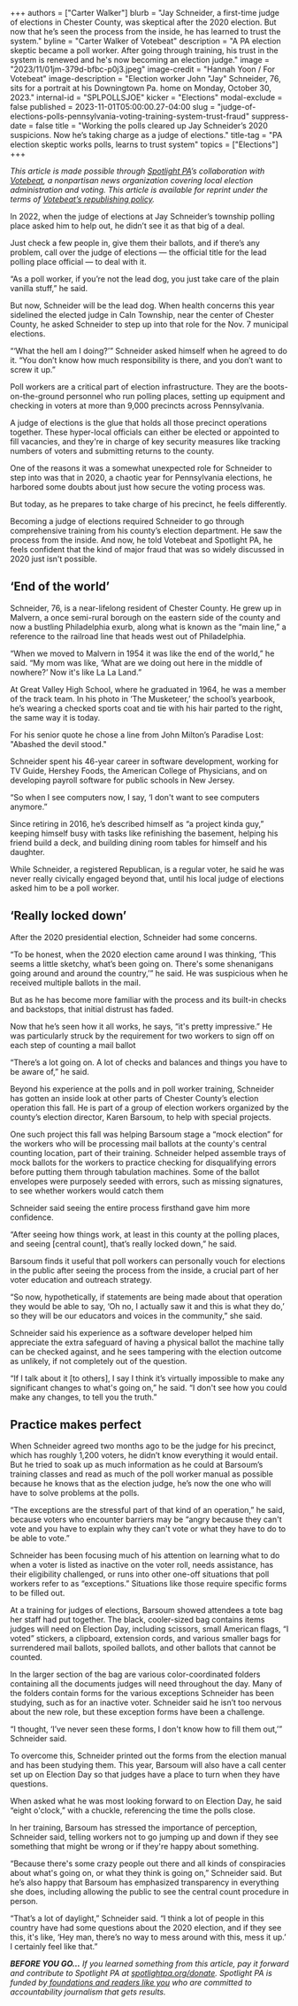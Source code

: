 +++
authors = ["Carter Walker"]
blurb = "Jay Schneider, a first-time judge of elections in Chester County, was skeptical after the 2020 election. But now that he’s seen the process from the inside, he has learned to trust the system."
byline = "Carter Walker of Votebeat"
description = "A PA election skeptic became a poll worker. After going through training, his trust in the system is renewed and he's now becoming an election judge."
image = "2023/11/01jm-379d-bfbc-p0j3.jpeg"
image-credit = "Hannah Yoon / For Votebeat"
image-description = "Election worker John \"Jay\" Schneider, 76, sits for a portrait at his Downingtown Pa. home on Monday, October 30, 2023."
internal-id = "SPLPOLLSJOE"
kicker = "Elections"
modal-exclude = false
published = 2023-11-01T05:00:00.27-04:00
slug = "judge-of-elections-polls-pennsylvania-voting-training-system-trust-fraud"
suppress-date = false
title = "Working the polls cleared up Jay Schneider’s 2020 suspicions. Now he’s taking charge as a judge of elections."
title-tag = "PA election skeptic works polls, learns to trust system"
topics = ["Elections"]
+++

<em>This article is made possible through </em><a href="https://www.spotlightpa.org/"><em>Spotlight PA</em></a><em>’s collaboration with </em><a href="https://www.votebeat.org/"><em>Votebeat</em></a><em>, a nonpartisan news organization covering local election administration and voting. This article is available for reprint under the terms of </em><a href="https://www.votebeat.org/pages/republishing"><em>Votebeat’s republishing policy</em></a><em>.</em>

In 2022, when the judge of elections at Jay Schneider’s township polling place asked him to help out, he didn’t see it as that big of a deal.

Just check a few people in, give them their ballots, and if there’s any problem, call over the judge of elections — the official title for the lead polling place official — to deal with it.

“As a poll worker, if you’re not the lead dog, you just take care of the plain vanilla stuff,” he said.

But now, Schneider will be the lead dog. When health concerns this year sidelined the elected judge in Caln Township, near the center of Chester County, he asked Schneider to step up into that role for the Nov. 7 municipal elections.

“‘What the hell am I doing?’” Schneider asked himself when he agreed to do it. “You don’t know how much responsibility is there, and you don’t want to screw it up.”

<script src="https://www.spotlightpa.org/embed.js" async></script><div data-spl-embed-version="1" data-spl-src="https://www.spotlightpa.org/embeds/newsletter/"></div>

Poll workers are a critical part of election infrastructure. They are the boots-on-the-ground personnel who run polling places, setting up equipment and checking in voters at more than 9,000 precincts across Pennsylvania.

A judge of elections is the glue that holds all those precinct operations together. These hyper-local officials can either be elected or appointed to fill vacancies, and they&#39;re in charge of key security measures like tracking numbers of voters and submitting returns to the county.

One of the reasons it was a somewhat unexpected role for Schneider to step into was that in 2020, a chaotic year for Pennsylvania elections, he harbored some doubts about just how secure the voting process was.

But today, as he prepares to take charge of his precinct, he feels differently.

Becoming a judge of elections required Schneider to go through comprehensive training from his county’s election department. He saw the process from the inside. And now, he told Votebeat and Spotlight PA, he feels confident that the kind of major fraud that was so widely discussed in 2020 just isn&#39;t possible.

## ‘End of the world’

Schneider, 76, is a near-lifelong resident of Chester County. He grew up in Malvern, a once semi-rural borough on the eastern side of the county and now a bustling Philadelphia exurb, along what is known as the “main line,” a reference to the railroad line that heads west out of Philadelphia.

“When we moved to Malvern in 1954 it was like the end of the world,” he said. “My mom was like, ‘What are we doing out here in the middle of nowhere?’ Now it&#39;s like La La Land.”

At Great Valley High School, where he graduated in 1964, he was a member of the track team. In his photo in ‘The Musketeer,’ the school’s yearbook, he’s wearing a checked sports coat and tie with his hair parted to the right, the same way it is today.

For his senior quote he chose a line from John Milton’s Paradise Lost: &#34;Abashed the devil stood.&#34;

Schneider spent his 46-year career in software development, working for TV Guide, Hershey Foods, the American College of Physicians, and on developing payroll software for public schools in New Jersey.

“So when I see computers now, I say, ‘I don&#39;t want to see computers anymore.”

Since retiring in 2016, he’s described himself as “a project kinda guy,” keeping himself busy with tasks like refinishing the basement, helping his friend build a deck, and building dining room tables for himself and his daughter.

While Schneider, a registered Republican, is a regular voter, he said he was never really civically engaged beyond that, until his local judge of elections asked him to be a poll worker.

## ‘Really locked down’

After the 2020 presidential election, Schneider had some concerns.

“To be honest, when the 2020 election came around I was thinking, ‘This seems a little sketchy, what’s been going on. There&#39;s some shenanigans going around and around the country,’” he said. He was suspicious when he received multiple ballots in the mail.

But as he has become more familiar with the process and its built-in checks and backstops, that initial distrust has faded.

Now that he’s seen how it all works, he says, “it&#39;s pretty impressive.” He was particularly struck by the requirement for two workers to sign off on each step of counting a mail ballot

“There’s a lot going on. A lot of checks and balances and things you have to be aware of,” he said.

Beyond his experience at the polls and in poll worker training, Schneider has gotten an inside look at other parts of Chester County’s election operation this fall. He is part of a group of election workers organized by the county’s election director, Karen Barsoum, to help with special projects.

One such project this fall was helping Barsoum stage a “mock election” for the workers who will be processing mail ballots at the county&#39;s central counting location, part of their training. Schneider helped assemble trays of mock ballots for the workers to practice checking for disqualifying errors before putting them through tabulation machines. Some of the ballot envelopes were purposely seeded with errors, such as missing signatures, to see whether workers would catch them

Schneider said seeing the entire process firsthand gave him more confidence.

“After seeing how things work, at least in this county at the polling places, and seeing \[central count\], that’s really locked down,” he said.

Barsoum finds it useful that poll workers can personally vouch for elections in the public after seeing the process from the inside, a crucial part of her voter education and outreach strategy.

“So now, hypothetically, if statements are being made about that operation they would be able to say, ‘Oh no, I actually saw it and this is what they do,’ so they will be our educators and voices in the community,” she said.

Schneider said his experience as a software developer helped him appreciate the extra safeguard of having a physical ballot the machine tally can be checked against, and he sees tampering with the election outcome as unlikely, if not completely out of the question.

“If I talk about it \[to others\], I say I think it’s virtually impossible to make any significant changes to what&#39;s going on,” he said. “I don&#39;t see how you could make any changes, to tell you the truth.”

## Practice makes perfect

When Schneider agreed two months ago to be the judge for his precinct, which has roughly 1,200 voters, he didn’t know everything it would entail. But he tried to soak up as much information as he could at Barsoum’s training classes and read as much of the poll worker manual as possible because he knows that as the election judge, he’s now the one who will have to solve problems at the polls.

“The exceptions are the stressful part of that kind of an operation,” he said, because voters who encounter barriers may be “angry because they can&#39;t vote and you have to explain why they can&#39;t vote or what they have to do to be able to vote.”

Schneider has been focusing much of his attention on learning what to do when a voter is listed as inactive on the voter roll, needs assistance, has their eligibility challenged, or runs into other one-off situations that poll workers refer to as “exceptions.” Situations like those require specific forms to be filled out.

At a training for judges of elections, Barsoum showed attendees a tote bag her staff had put together. The black, cooler-sized bag contains items judges will need on Election Day, including scissors, small American flags, “I voted” stickers, a clipboard, extension cords, and various smaller bags for surrendered mail ballots, spoiled ballots, and other ballots that cannot be counted.

In the larger section of the bag are various color-coordinated folders containing all the documents judges will need throughout the day. Many of the folders contain forms for the various exceptions Schneider has been studying, such as for an inactive voter. Schneider said he isn’t too nervous about the new role, but these exception forms have been a challenge.

“I thought, ‘I’ve never seen these forms, I don&#39;t know how to fill them out,’” Schneider said.

To overcome this, Schneider printed out the forms from the election manual and has been studying them. This year, Barsoum will also have a call center set up on Election Day so that judges have a place to turn when they have questions.

When asked what he was most looking forward to on Election Day, he said “eight o&#39;clock,” with a chuckle, referencing the time the polls close.

<script src="https://www.spotlightpa.org/embed.js" async></script><div data-spl-embed-version="1" data-spl-src="https://www.spotlightpa.org/embeds/donate/"></div>

In her training, Barsoum has stressed the importance of perception, Schneider said, telling workers not to go jumping up and down if they see something that might be wrong or if they&#39;re happy about something.

“Because there&#39;s some crazy people out there and all kinds of conspiracies about what&#39;s going on, or what they think is going on,” Schneider said. But he’s also happy that Barsoum has emphasized transparency in everything she does, including allowing the public to see the central count procedure in person.

“That’s a lot of daylight,” Schneider said. “I think a lot of people in this country have had some questions about the 2020 election, and if they see this, it&#39;s like, ‘Hey man, there’s no way to mess around with this, mess it up.’ I certainly feel like that.”<strong><em></em></strong>

<strong><em>BEFORE YOU GO…</em></strong><em> If you learned something from this article, pay it forward and contribute to Spotlight PA at </em><a href="https://www.spotlightpa.org/donate"><em>spotlightpa.org/donate</em></a><em>. Spotlight PA is funded by</em><a href="https://www.spotlightpa.org/support"><em> foundations and readers like you</em></a><em> who are committed to accountability journalism that gets results.</em>

